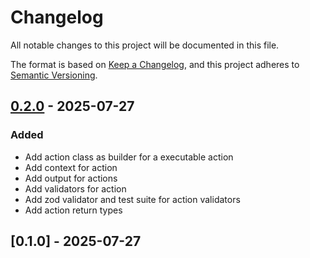 # Changelog

All notable changes to this project will be documented in this file.

The format is based on [Keep a Changelog](https://keepachangelog.com/en/1.0.0/),
and this project adheres to [Semantic Versioning](https://semver.org/spec/v2.0.0.html).

## [0.2.0] - 2025-07-27

### Added

- Add action class as builder for a executable action
- Add context for action
- Add output for actions
- Add validators for action
- Add zod validator and test suite for action validators
- Add action return types

## [0.1.0] - 2025-07-27

[0.2.0]: https://github.com/SwastikBhattacharyya/next-actions/compare/v0.1.0..v0.2.0

<!-- generated by git-cliff -->
